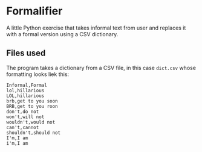 # Formalifier
A little Python exercise that takes informal text from user and replaces it with a formal version using a CSV dictionary.


## Files used
The program takes a dictionary from a CSV file, in this case ```dict.csv``` whose formatting looks liek this:

```
Informal,Formal
lol,hillarious
LOL,hillarious
brb,get to you soon
BRB,get to you roon
don't,do not
won't,will not
wouldn't,would not
can't,cannot
shouldn't,should not
I'm,I am
i'm,I am

```
